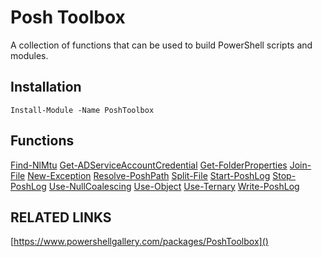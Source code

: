 # Posh Toolbox
A collection of functions that can be used to build PowerShell scripts and modules.

## Installation
```
Install-Module -Name PoshToolbox
```

## Functions
[Find-NlMtu](docs/Find-NlMtu.md)
[Get-ADServiceAccountCredential](docs/Get-ADServiceAccountCredential.md)
[Get-FolderProperties](docs/Get-FolderProperties.md)
[Join-File](docs/Join-File.md)
[New-Exception](docs/New-Exception.md)
[Resolve-PoshPath](docs/Resolve-PoshPath.md)
[Split-File](docs/Split-File.md)
[Start-PoshLog](docs/Start-PoshLog.md)
[Stop-PoshLog](docs/Stop-PoshLog.md)
[Use-NullCoalescing](docs/Use-NullCoalescing.md)
[Use-Object](docs/Use-Object.md)
[Use-Ternary](docs/Use-Ternary.md)
[Write-PoshLog](docs/Write-PoshLog.md)

## RELATED LINKS

[https://www.powershellgallery.com/packages/PoshToolbox]()

